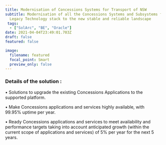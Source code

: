 ```yaml
---
title: Modernisation of Concessions Systems for Transport of NSW
subtitle: Modernisation of all the Concessions Systems and Subsystems from teh
  Legacy Technology stack to the new stable and reliable landscape
 tags:
  - ["SolArc", "BE", "Oracle"]   
date: 2021-04-04T23:49:01.703Z
draft: false
featured: false

image:
  filename: featured
  focal_point: Smart
  preview_only: false
---
```

### Details of the solution :

<!--StartFragment-->

• Solutions to upgrade the existing Concessions  Applications to the supported platform.

• Make Concessions applications and services highly available, with 99.95% uptime per year.

• Ready Concessions applications and services to meet availability and performance targets taking into account anticipated growth (within the current scope of applications and services) of 5% per year for the next 5 years.

<!--EndFragment-->
